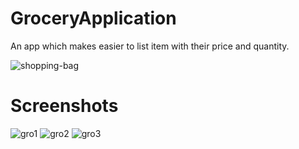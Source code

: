 # GroceryApplication
An app which makes easier to list item with their price and quantity.

![shopping-bag](https://user-images.githubusercontent.com/103645724/192130551-d7f1e641-75e8-4486-9752-0e6d4399ce06.png)

# Screenshots

![gro1](https://user-images.githubusercontent.com/103645724/192130605-377f668f-53c9-4787-bd1e-5616ff7d3b5e.png)
![gro2](https://user-images.githubusercontent.com/103645724/192130635-51296dde-a152-4e49-989b-f9150aa12d01.png)
![gro3](https://user-images.githubusercontent.com/103645724/192130665-0019a051-90aa-40fe-8b98-4c224fbb65b6.png)
